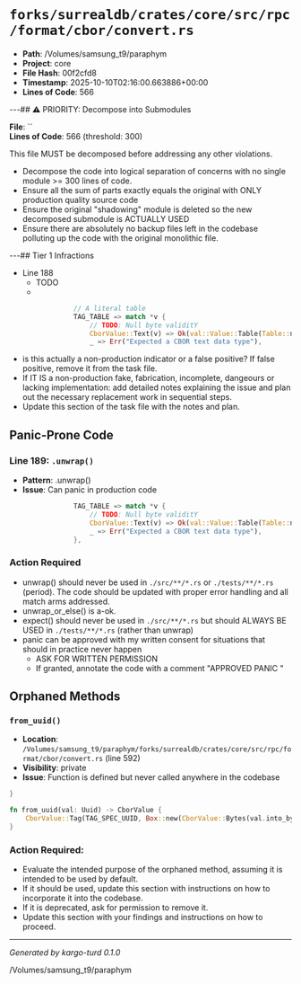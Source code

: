 # `forks/surrealdb/crates/core/src/rpc/format/cbor/convert.rs`

- **Path**: /Volumes/samsung_t9/paraphym
- **Project**: core
- **File Hash**: 00f2cfd8  
- **Timestamp**: 2025-10-10T02:16:00.663886+00:00  
- **Lines of Code**: 566

---## ⚠️ PRIORITY: Decompose into Submodules

**File**: ``  
**Lines of Code**: 566 (threshold: 300)

This file MUST be decomposed before addressing any other violations.

- Decompose the code into logical separation of concerns with no single module >= 300 lines of code. 
- Ensure all the sum of parts exactly equals the original with ONLY production quality source code
- Ensure the original "shadowing" module is deleted so the new decomposed submodule is ACTUALLY USED
- Ensure there are absolutely no backup files left in the codebase polluting up the code with the original monolithic file.

---## Tier 1 Infractions 


- Line 188
  - TODO
  - 

```rust
				// A literal table
				TAG_TABLE => match *v {
					// TODO: Null byte validitY
					CborValue::Text(v) => Ok(val::Value::Table(Table::new(v).unwrap())),
					_ => Err("Expected a CBOR text data type"),
```

- is this actually a non-production indicator or a false positive? If false positive, remove it from the task file.
- If IT IS a non-production fake, fabrication, incomplete, dangeours or lacking implementation: add detailed notes explaining the issue and plan out the necessary replacement work in sequential steps. 
- Update this section of the task file with the notes and plan.

## Panic-Prone Code


### Line 189: `.unwrap()`

- **Pattern**: .unwrap()
- **Issue**: Can panic in production code

```rust
				TAG_TABLE => match *v {
					// TODO: Null byte validitY
					CborValue::Text(v) => Ok(val::Value::Table(Table::new(v).unwrap())),
					_ => Err("Expected a CBOR text data type"),
				},
```

### Action Required

- unwrap() should never be used in `./src/**/*.rs` or `./tests/**/*.rs` (period). The code should be updated with proper error handling and all match arms addressed.
- unwrap_or_else() is a-ok. 
- expect() should never be used in `./src/**/*.rs` but should ALWAYS BE USED in `./tests/**/*.rs` (rather than unwrap)
- panic can be approved with my written consent for situations that should in practice never happen  
  - ASK FOR WRITTEN PERMISSION
  - If granted, annotate the code with a comment "APPROVED PANIC "

## Orphaned Methods


### `from_uuid()`

- **Location**: `/Volumes/samsung_t9/paraphym/forks/surrealdb/crates/core/src/rpc/format/cbor/convert.rs` (line 592)
- **Visibility**: private
- **Issue**: Function is defined but never called anywhere in the codebase

```rust
}

fn from_uuid(val: Uuid) -> CborValue {
	CborValue::Tag(TAG_SPEC_UUID, Box::new(CborValue::Bytes(val.into_bytes().into())))
}
```

### Action Required:

- Evaluate the intended purpose of the orphaned method, assuming it is intended to be used by default.
- If it should be used, update this section with instructions on how to incorporate it into the codebase.
- If it is deprecated, ask for permission to remove it.
- Update this section with your findings and instructions on how to proceed.

---

*Generated by kargo-turd 0.1.0*

/Volumes/samsung_t9/paraphym
